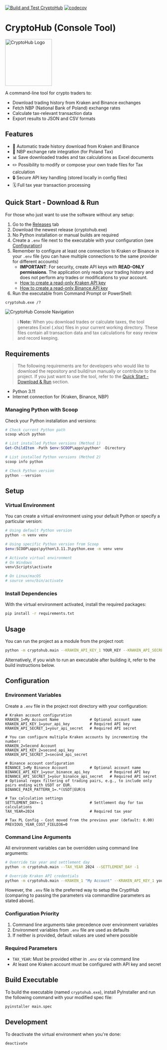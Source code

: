 [![Build and Test CryptoHub](https://github.com/pmalirz/cryptohub-console/actions/workflows/python-app.yml/badge.svg)](https://github.com/pmalirz/cryptohub-console/actions/workflows/python-app.yml)
[![codecov](https://codecov.io/gh/pmalirz/cryptohub-console/graph/badge.svg?token=TPK05ZY9ST)](https://codecov.io/gh/pmalirz/cryptohub-console)

# CryptoHub (Console Tool)

<img src="docs/cryptohub.png" alt="CryptoHub Logo" width="150">

A command-line tool for crypto traders to:

- Download trading history from Kraken and Binance exchanges
- Fetch NBP (National Bank of Poland) exchange rates
- Calculate tax-relevant transaction data
- Export results to JSON and CSV formats

## Features

- 🔄 Automatic trade history download from Kraken and Binance
- 💱 NBP exchange rate integration (for Poland Tax)
- 📊 Save downloaded trades and tax calculations as Excel documents
- ✏️ Possibility to modify or compose your own trade files for Tax calculation
- 🔒 Secure API key handling (stored locally in config files)
- 🗓️ Full tax year transaction processing

## Quick Start - Download & Run

For those who just want to use the software without any setup:

1. Go to the [Releases](https://github.com/pmalirz/cryptohub-console/releases) tab
2. Download the newest release (cryptohub.exe)
3. No Python installation or manual builds are required
4. Create a `.env` file next to the executable with your configuration (see [Configuration](#configuration))
5. Remember to configure at least one connection to Kraken or Binance in your `.env` file (you can have multiple connections to the same provider for different accounts)
   - **IMPORTANT**: For security, create API keys with **READ-ONLY permissions**. The application only reads your trading history and does not perform any trades or modifications to your account.
   - [How to create a read-only Kraken API key](https://support.kraken.com/hc/en-us/articles/360000919966-How-to-generate-an-API-key-pair-)
   - [How to create a read-only Binance API key](https://www.binance.com/en/support/faq/how-to-create-api-360002502072)
6. Run the executable from Command Prompt or PowerShell:

```cmd
cryptohub.exe /?
```

![CryptoHub Console Navigation](docs/cryptohub-console-navi.gif)

> ℹ️ **Note:** When you download trades or calculate taxes, the tool generates Excel (.xlsx) files in your current working directory. These files contain all transaction data and tax calculations for easy review and record keeping.


## Requirements

> The following requirements are for developers who would like to download the repository and build/run manually or contribute to the project. If you just want to use the tool, refer to the [Quick Start - Download & Run](#quick-start---download--run) section.

- Python 3.11
- Internet connection for (Kraken, Binance, NBP)

### Managing Python with Scoop

Check your Python installation and versions:

```powershell
# Check current Python path
scoop which python

# List installed Python versions (Method 1)
Get-ChildItem -Path $env:SCOOP\apps\python* -Directory

# List installed Python versions (Method 2)
scoop info python

# Check Python version
python --version
```

## Setup

### Virtual Environment

You can create a virtual environment using your default Python or specify a particular version:

```sh
# Using default Python version
python -m venv venv

# Using specific Python version from Scoop
$env:SCOOP\apps\python\3.11.3\python.exe -m venv venv

# Activate virtual environment
# On Windows
venv\Scripts\activate

# On Linux/macOS
# source venv/bin/activate
```

### Install Dependencies

With the virtual environment activated, install the required packages:

```sh
pip install -r requirements.txt
```

## Usage

You can run the project as a module from the project root:

```sh
python -m cryptohub.main --KRAKEN_API_KEY_1 YOUR_KEY --KRAKEN_API_SECRET_1 YOUR_SECRET
```

Alternatively, if you wish to run an executable after building it, refer to the build instructions below.

## Configuration

### Environment Variables

Create a `.env` file in the project root directory with your configuration:

```properties
# Kraken account configuration
KRAKEN_1=My Account Name              # Optional account name
KRAKEN_API_KEY_1=your_api_key         # Required API key
KRAKEN_API_SECRET_1=your_api_secret   # Required API secret

# You can configure multiple Kraken accounts by incrementing the number:
KRAKEN_2=Second Account
KRAKEN_API_KEY_2=second_api_key
KRAKEN_API_SECRET_2=second_api_secret

# Binance account configuration
BINANCE_1=My Binance Account          # Optional account name
BINANCE_API_KEY_1=your_binance_api_key         # Required API key
BINANCE_API_SECRET_1=your_binance_api_secret   # Required API secret
# Optional regex filtering of trading pairs, e.g., to include only pairs ending with USDT or EUR.
BINANCE_PAIR_PATTERN_1=.*(USDT|EUR)$

# Tax calculation settings
SETTLEMENT_DAY=-1                     # Settlement day for tax calculations
TAX_YEAR=2024                         # Required tax year

# Tax PL Config - Cost moved from the previous year (default: 0.00)
PREVIOUS_YEAR_COST_FIELD36=0
```

### Command Line Arguments

All environment variables can be overridden using command line arguments:

```sh
# Override tax year and settlement day
python -m cryptohub.main --TAX_YEAR 2024 --SETTLEMENT_DAY -1

# Override Kraken API credentials
python -m cryptohub.main --KRAKEN_1 "My Account" --KRAKEN_API_KEY_1 your_key --KRAKEN_API_SECRET_1 your_secret
```

However, the `.env` file is the preferred way to setup the CryptHub (comparing to passing the parameters via commandline parameters as stated above).

### Configuration Priority

1. Command line arguments take precedence over environment variables  
2. Environment variables from `.env` file are used as defaults  
3. If neither is provided, default values are used where possible

### Required Parameters

- `TAX_YEAR`: Must be provided either in `.env` or via command line  
- At least one Kraken account must be configured with API key and secret

## Build Executable

To build the executable (named `cryptohub.exe`), install PyInstaller and run the following command with your modified spec file:

```sh
pyinstaller main.spec
```

## Development

To deactivate the virtual environment when you're done:

```sh
deactivate
```
